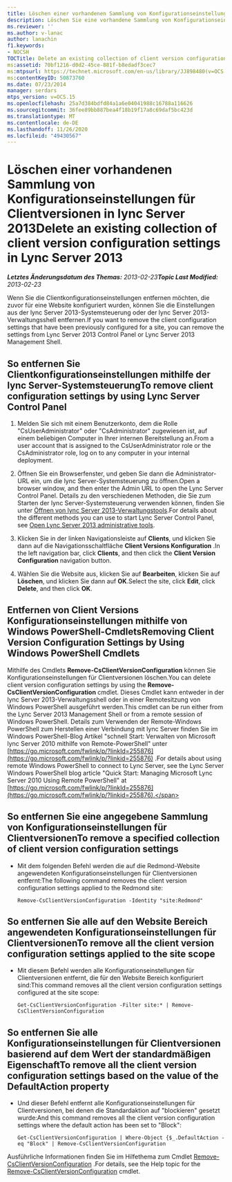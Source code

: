 ```yaml
---
title: Löschen einer vorhandenen Sammlung von Konfigurationseinstellungen für Clientversionen
description: Löschen Sie eine vorhandene Sammlung von Konfigurationseinstellungen für Clientversionen.
ms.reviewer: ''
ms.author: v-lanac
author: lanachin
f1.keywords:
- NOCSH
TOCTitle: Delete an existing collection of client version configuration settings
ms:assetid: 70bf1216-d0d2-45ce-881f-b8edadf3cec7
ms:mtpsurl: https://technet.microsoft.com/en-us/library/JJ898480(v=OCS.15)
ms:contentKeyID: 50873760
ms.date: 07/23/2014
manager: serdars
mtps_version: v=OCS.15
ms.openlocfilehash: 25a7d384bdfd84a1a6e04041988c16788a116626
ms.sourcegitcommit: 36fee89bb887bea4f18b19f17a8c69daf5bc423d
ms.translationtype: MT
ms.contentlocale: de-DE
ms.lasthandoff: 11/26/2020
ms.locfileid: "49430567"
---
```

# <a name="delete-an-existing-collection-of-client-version-configuration-settings-in-lync-server-2013"></a><span data-ttu-id="5a53d-103">Löschen einer vorhandenen Sammlung von Konfigurationseinstellungen für Clientversionen in lync Server 2013</span><span class="sxs-lookup"><span data-stu-id="5a53d-103">Delete an existing collection of client version configuration settings in Lync Server 2013</span></span>

<div data-xmlns="http://www.w3.org/1999/xhtml">

<div class="topic" data-xmlns="http://www.w3.org/1999/xhtml" data-msxsl="urn:schemas-microsoft-com:xslt" data-cs="https://msdn.microsoft.com/">

<div data-asp="https://msdn2.microsoft.com/asp">



</div>

<div id="mainSection">

<div id="mainBody"><span data-ttu-id="5a53d-104">

<span> </span></span><span class="sxs-lookup"><span data-stu-id="5a53d-104">

<span> </span></span></span>

<span data-ttu-id="5a53d-105">_**Letztes Änderungsdatum des Themas:** 2013-02-23_</span><span class="sxs-lookup"><span data-stu-id="5a53d-105">_**Topic Last Modified:** 2013-02-23_</span></span>

<span data-ttu-id="5a53d-106">Wenn Sie die Clientkonfigurationseinstellungen entfernen möchten, die zuvor für eine Website konfiguriert wurden, können Sie die Einstellungen aus der lync Server 2013-Systemsteuerung oder der lync Server 2013-Verwaltungsshell entfernen.</span><span class="sxs-lookup"><span data-stu-id="5a53d-106">If you want to remove the client configuration settings that have been previously configured for a site, you can remove the settings from Lync Server 2013 Control Panel or Lync Server 2013 Management Shell.</span></span>

<div>

## <a name="to-remove-client-configuration-settings-by-using-lync-server-control-panel"></a><span data-ttu-id="5a53d-107">So entfernen Sie Clientkonfigurationseinstellungen mithilfe der lync Server-Systemsteuerung</span><span class="sxs-lookup"><span data-stu-id="5a53d-107">To remove client configuration settings by using Lync Server Control Panel</span></span>

1.  <span data-ttu-id="5a53d-108">Melden Sie sich mit einem Benutzerkonto, dem die Rolle "CsUserAdministrator" oder "CsAdministrator" zugewiesen ist, auf einem beliebigen Computer in Ihrer internen Bereitstellung an.</span><span class="sxs-lookup"><span data-stu-id="5a53d-108">From a user account that is assigned to the CsUserAdministrator role or the CsAdministrator role, log on to any computer in your internal deployment.</span></span>

2.  <span data-ttu-id="5a53d-109">Öffnen Sie ein Browserfenster, und geben Sie dann die Administrator-URL ein, um die lync Server-Systemsteuerung zu öffnen.</span><span class="sxs-lookup"><span data-stu-id="5a53d-109">Open a browser window, and then enter the Admin URL to open the Lync Server Control Panel.</span></span> <span data-ttu-id="5a53d-110">Details zu den verschiedenen Methoden, die Sie zum Starten der lync Server-Systemsteuerung verwenden können, finden Sie unter [Öffnen von lync Server 2013-Verwaltungstools](lync-server-2013-open-lync-server-administrative-tools.md).</span><span class="sxs-lookup"><span data-stu-id="5a53d-110">For details about the different methods you can use to start Lync Server Control Panel, see [Open Lync Server 2013 administrative tools](lync-server-2013-open-lync-server-administrative-tools.md).</span></span>

3.  <span data-ttu-id="5a53d-111">Klicken Sie in der linken Navigationsleiste auf **Clients**, und klicken Sie dann auf die Navigationsschaltfläche **Client Versions Konfiguration** .</span><span class="sxs-lookup"><span data-stu-id="5a53d-111">In the left navigation bar, click **Clients**, and then click the **Client Version Configuration** navigation button.</span></span>

4.  <span data-ttu-id="5a53d-112">Wählen Sie die Website aus, klicken Sie auf **Bearbeiten**, klicken Sie auf **Löschen**, und klicken Sie dann auf **OK**.</span><span class="sxs-lookup"><span data-stu-id="5a53d-112">Select the site, click **Edit**, click **Delete**, and then click **OK**.</span></span>

</div>

<div>

## <a name="removing-client-version-configuration-settings-by-using-windows-powershell-cmdlets"></a><span data-ttu-id="5a53d-113">Entfernen von Client Versions Konfigurationseinstellungen mithilfe von Windows PowerShell-Cmdlets</span><span class="sxs-lookup"><span data-stu-id="5a53d-113">Removing Client Version Configuration Settings by Using Windows PowerShell Cmdlets</span></span>

<span data-ttu-id="5a53d-114">Mithilfe des Cmdlets **Remove-CsClientVersionConfiguration** können Sie Konfigurationseinstellungen für Clientversionen löschen.</span><span class="sxs-lookup"><span data-stu-id="5a53d-114">You can delete client version configuration settings by using the **Remove-CsClientVersionConfiguration** cmdlet.</span></span> <span data-ttu-id="5a53d-115">Dieses Cmdlet kann entweder in der lync Server 2013-Verwaltungsshell oder in einer Remotesitzung von Windows PowerShell ausgeführt werden.</span><span class="sxs-lookup"><span data-stu-id="5a53d-115">This cmdlet can be run either from the Lync Server 2013 Management Shell or from a remote session of Windows PowerShell.</span></span> <span data-ttu-id="5a53d-116">Details zum Verwenden der Remote-Windows PowerShell zum Herstellen einer Verbindung mit lync Server finden Sie im Windows PowerShell-Blog Artikel "schnell Start: Verwalten von Microsoft lync Server 2010 mithilfe von Remote-PowerShell" unter [https://go.microsoft.com/fwlink/p/?linkId=255876](https://go.microsoft.com/fwlink/p/?linkid=255876) .</span><span class="sxs-lookup"><span data-stu-id="5a53d-116">For details about using remote Windows PowerShell to connect to Lync Server, see the Lync Server Windows PowerShell blog article "Quick Start: Managing Microsoft Lync Server 2010 Using Remote PowerShell" at [https://go.microsoft.com/fwlink/p/?linkId=255876](https://go.microsoft.com/fwlink/p/?linkid=255876).</span></span>

<div>

## <a name="to-remove-a-specified-collection-of-client-version-configuration-settings"></a><span data-ttu-id="5a53d-117">So entfernen Sie eine angegebene Sammlung von Konfigurationseinstellungen für Clientversionen</span><span class="sxs-lookup"><span data-stu-id="5a53d-117">To remove a specified collection of client version configuration settings</span></span>

  - <span data-ttu-id="5a53d-118">Mit dem folgenden Befehl werden die auf die Redmond-Website angewendeten Konfigurationseinstellungen für Clientversionen entfernt:</span><span class="sxs-lookup"><span data-stu-id="5a53d-118">The following command removes the client version configuration settings applied to the Redmond site:</span></span>
    
        Remove-CsClientVersionConfiguration -Identity "site:Redmond"

</div>

<div>

## <a name="to-remove-all-the-client-version-configuration-settings-applied-to-the-site-scope"></a><span data-ttu-id="5a53d-119">So entfernen Sie alle auf den Website Bereich angewendeten Konfigurationseinstellungen für Clientversionen</span><span class="sxs-lookup"><span data-stu-id="5a53d-119">To remove all the client version configuration settings applied to the site scope</span></span>

  - <span data-ttu-id="5a53d-120">Mit diesem Befehl werden alle Konfigurationseinstellungen für Clientversionen entfernt, die für den Website Bereich konfiguriert sind:</span><span class="sxs-lookup"><span data-stu-id="5a53d-120">This command removes all the client version configuration settings configured at the site scope:</span></span>
    
        Get-CsClientVersionConfiguration -Filter site:* | Remove-CsClientVersionConfiguration

</div>

<div>

## <a name="to-remove-all-the-client-version-configuration-settings-based-on-the-value-of-the-defaultaction-property"></a><span data-ttu-id="5a53d-121">So entfernen Sie alle Konfigurationseinstellungen für Clientversionen basierend auf dem Wert der standardmäßigen Eigenschaft</span><span class="sxs-lookup"><span data-stu-id="5a53d-121">To remove all the client version configuration settings based on the value of the DefaultAction property</span></span>

  - <span data-ttu-id="5a53d-122">Und dieser Befehl entfernt alle Konfigurationseinstellungen für Clientversionen, bei denen die Standardaktion auf "blockieren" gesetzt wurde:</span><span class="sxs-lookup"><span data-stu-id="5a53d-122">And this command removes all the client version configuration settings where the default action has been set to "Block":</span></span>
    
        Get-CsClientVersionConfiguration | Where-Object {$_.DefaultAction -eq "Block" | Remove-CsClientVersionConfiguration

</div>

<span data-ttu-id="5a53d-123">Ausführliche Informationen finden Sie im Hilfethema zum Cmdlet [Remove-CsClientVersionConfiguration](https://technet.microsoft.com/library/Gg425925(v=OCS.15)) .</span><span class="sxs-lookup"><span data-stu-id="5a53d-123">For details, see the Help topic for the [Remove-CsClientVersionConfiguration](https://technet.microsoft.com/library/Gg425925(v=OCS.15)) cmdlet.</span></span>

<span data-ttu-id="5a53d-124"></div>

</div>

<span> </span>

</div>

</div>

</span><span class="sxs-lookup"><span data-stu-id="5a53d-124"></div>

</div>

<span> </span>

</div>

</div>

</span></span></div>

